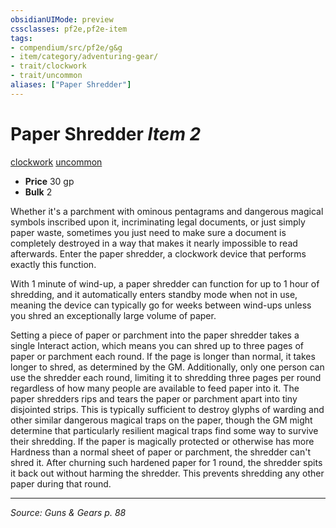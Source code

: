 ```yaml
---
obsidianUIMode: preview
cssclasses: pf2e,pf2e-item
tags:
- compendium/src/pf2e/g&g
- item/category/adventuring-gear/
- trait/clockwork
- trait/uncommon
aliases: ["Paper Shredder"]
---
```

# Paper Shredder *Item 2*  
[clockwork](rules/traits/clockwork-g-g.md "Clockwork  Trait")  [uncommon](rules/traits/uncommon.md "Uncommon Rarity Trait")  

- **Price** 30 gp
- **Bulk** 2

Whether it's a parchment with ominous pentagrams and dangerous magical symbols inscribed upon it, incriminating legal documents, or just simply paper waste, sometimes you just need to make sure a document is completely destroyed in a way that makes it nearly impossible to read afterwards. Enter the paper shredder, a clockwork device that performs exactly this function.

With 1 minute of wind-up, a paper shredder can function for up to 1 hour of shredding, and it automatically enters standby mode when not in use, meaning the device can typically go for weeks between wind-ups unless you shred an exceptionally large volume of paper.

Setting a piece of paper or parchment into the paper shredder takes a single Interact action, which means you can shred up to three pages of paper or parchment each round. If the page is longer than normal, it takes longer to shred, as determined by the GM. Additionally, only one person can use the shredder each round, limiting it to shredding three pages per round regardless of how many people are available to feed paper into it. The paper shredders rips and tears the paper or parchment apart into tiny disjointed strips. This is typically sufficient to destroy glyphs of warding and other similar dangerous magical traps on the paper, though the GM might determine that particularly resilient magical traps find some way to survive their shredding. If the paper is magically protected or otherwise has more Hardness than a normal sheet of paper or parchment, the shredder can't shred it. After churning such hardened paper for 1 round, the shredder spits it back out without harming the shredder. This prevents shredding any other paper during that round.


---
*Source: Guns & Gears p. 88*